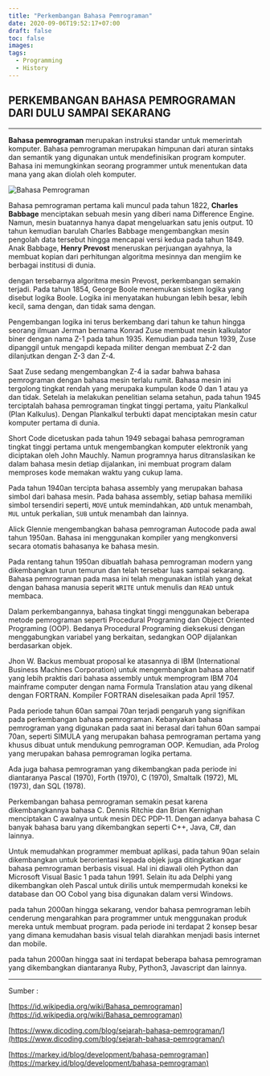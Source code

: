 ```yaml
---
title: "Perkembangan Bahasa Pemrograman"
date: 2020-09-06T19:52:17+07:00
draft: false
toc: false
images:
tags: 
  - Programming
  - History
---
```


## **PERKEMBANGAN BAHASA PEMROGRAMAN DARI DULU SAMPAI SEKARANG**

---

**Bahasa pemrograman** merupakan instruksi standar untuk memerintah komputer. Bahasa pemrograman merupakan himpunan dari aturan sintaks dan semantik yang digunakan untuk mendefinisikan program komputer. Bahasa ini memungkinkan seorang programmer untuk menentukan data mana yang akan diolah oleh komputer.

![Bahasa Pemrograman](/picture/pl.jpg)

Bahasa pemrograman pertama kali muncul pada tahun 1822, **Charles Babbage** menciptakan sebuah mesin yang diberi nama Difference Engine. Namun, mesin buatannya hanya dapat mengeluarkan satu jenis output. 10 tahun kemudian barulah Charles Babbage mengembangkan mesin pengolah data tersebut hingga mencapai versi kedua pada tahun 1849. Anak Babbage, **Henry Prevost** meneruskan perjuangan ayahnya, Ia membuat kopian dari perhitungan algoritma mesinnya dan mengiim ke berbagai institusi di dunia.

dengan tersebarnya algoritma mesin Prevost, perkembangan semakin terjadi. Pada tahun 1854, George Boole menemukan sistem logika yang disebut logika Boole. Logika ini menyatakan hubungan lebih besar, lebih kecil, sama dengan, dan tidak sama dengan.

Pengembangan logika ini terus berkembang dari tahun ke tahun hingga seorang ilmuan Jerman bernama Konrad Zuse membuat mesin kalkulator biner dengan nama Z-1 pada tahun 1935. Kemudian pada tahun 1939, Zuse dipanggil untuk mengapdi kepada militer dengan membuat Z-2 dan dilanjutkan dengan Z-3 dan Z-4.

Saat Zuse sedang mengembangkan Z-4 ia sadar bahwa bahasa pemrograman dengan bahasa mesin terlalu rumit. Bahasa mesin ini tergolong tingkat rendah yang merupaka kumpulan kode 0 dan 1 atau ya dan tidak. Setelah ia melakukan penelitian selama setahun, pada tahun 1945 terciptalah bahasa pemrograman tingkat tinggi pertama, yaitu Plankalkul (Plan Kalkulus). Dengan Plankalkul terbukti dapat menciptakan mesin catur komputer pertama di dunia.

Short Code dicetuskan pada tahun 1949 sebagai bahasa pemrograman tingkat tinggi pertama untuk mengembangkan komputer elektronik yang diciptakan oleh John Mauchly. Namun programnya harus ditranslasikan ke dalam bahasa mesin detiap dijalankan, ini membuat program dalam memproses kode memakan waktu yang cukup lama.

Pada tahun 1940an tercipta bahasa assembly yang merupakan bahasa simbol dari bahasa mesin. Pada bahasa assembly, setiap bahasa memiliki simbol tersendiri seperti, `MOVE` untuk memindahkan, `ADD` untuk menambah, `MUL` untuk perkalian, `SUB` untuk menambah dan lainnya.

Alick Glennie mengembangkan bahasa pemrograman  Autocode pada awal tahun 1950an. Bahasa ini menggunakan kompiler yang mengkonversi secara otomatis bahasanya ke bahasa mesin.

Pada rentang tahun 1950an dibuatlah bahasa pemrograman modern yang dikembangkan turun temurun dan telah tersebar luas sampai sekarang. Bahasa pemrograman pada masa ini telah mengunakan istilah yang dekat dengan bahasa manusia seperit `WRITE` untuk menulis dan `READ` untuk membaca.

Dalam perkembangannya, bahasa tingkat tinggi menggunakan beberapa metode pemrograman seperti Procedural Programing dan Object Oriented Programing (OOP). Bedanya Procedural Programing dieksekusi dengan menggabungkan variabel yang berkaitan, sedangkan OOP dijalankan berdasarkan objek.

Jhon W. Backus membuat proposal ke atasannya di IBM (International Business Machines Corporation) untuk mengembangkan bahasa alternatif yang lebih praktis dari bahasa assembly untuk memprogram IBM 704 mainframe computer dengan nama Formula Translation atau yang dikenal dengan FORTRAN. Kompiler FORTRAN diselesaikan pada April 1957.

Pada periode tahun 60an sampai 70an terjadi pengaruh yang signifikan pada perkembangan bahasa pemrograman. Kebanyakan bahasa pemrograman yang digunakan pada saat ini berasal dari tahun 60an sampai 70an, seperti SIMULA yang merupakan bahasa pemrograman pertama yang khusus dibuat untuk mendukung pemrograman OOP. Kemudian, ada Prolog yang merupakan bahasa pemrograman logika pertama.

Ada juga bahasa pemrograman yang dikembangkan pada periode ini diantaranya Pascal (1970), Forth (1970), C (1970), Smaltalk (1972), ML (1973), dan SQL (1978).

Perkembangan bahasa pemrograman semakin pesat karena dikembangkannya bahasa C. Dennis Ritchie dan Brian Kernighan menciptakan C awalnya untuk mesin DEC PDP-11. Dengan adanya bahasa C banyak bahasa baru yang dikembangkan seperti C++, Java, C#, dan lainnya.

Untuk memudahkan programmer membuat aplikasi, pada tahun 90an selain dikembangkan untuk berorientasi kepada objek juga ditingkatkan agar bahasa pemrograman berbasis visual. Hal ini diawali oleh Python dan Microsoft Visual Basic 1 pada tahun 1991. Selain itu ada Delphi yang dikembangkan oleh Pascal untuk dirilis untuk mempermudah koneksi ke database dan OO Cobol yang bisa digunakan dalam versi Windows.

pada tahun 2000an hingga sekarang, vendor bahasa pemrograman lebih cenderung mengarahkan para programmer untuk menggunakan produk mereka untuk membuat program. pada periode ini terdapat 2 konsep besar yang dimana kemudahan basis visual telah diarahkan menjadi basis internet dan mobile.

pada tahun 2000an hingga saat ini terdapat beberapa bahasa pemrograman yang dikembangkan diantaranya Ruby, Python3, Javascript dan lainnya.

---

Sumber :

[https://id.wikipedia.org/wiki/Bahasa_pemrograman](https://id.wikipedia.org/wiki/Bahasa_pemrograman)

[https://www.dicoding.com/blog/sejarah-bahasa-pemrograman/](https://www.dicoding.com/blog/sejarah-bahasa-pemrograman/)

[https://markey.id/blog/development/bahasa-pemrograman](https://markey.id/blog/development/bahasa-pemrograman)